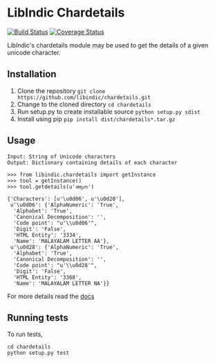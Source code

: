 # LibIndic Chardetails


[![Build Status](https://travis-ci.org/libindic/chardetails.svg?branch=master)](https://travis-ci.org/libindic/chardetails)
[![Coverage Status](https://coveralls.io/repos/github/libindic/chardetails/badge.svg?branch=master)](https://coveralls.io/github/libindic/chardetails?branch=master)


LibIndic's chardetails module may be used to get the details of a given unicode
character.

## Installation
1. Clone the repository `git clone https://github.com/libindic/chardetails.git`
2. Change to the cloned directory `cd chardetails`
3. Run setup.py to create installable source `python setup.py sdist`
3. Install using pip `pip install dist/chardetails*.tar.gz`

## Usage
```
Input: String of Unicode characters
Output: Dictionary containing details of each character

>>> from libindic.chardetails import getInstance
>>> tool = getInstance()
>>> tool.getdetails(u'ആന')

{'Characters': [u'\u0d06', u'\u0d28'],
 u'\u0d06': {'AlphaNumeric': 'True',
  'Alphabet': 'True',
  'Canonical Decomposition': '',
  'Code point': "u'\\u0d06'",
  'Digit': 'False',
  'HTML Entity': '3334',
  'Name': 'MALAYALAM LETTER AA'},
 u'\u0d28': {'AlphaNumeric': 'True',
  'Alphabet': 'True',
  'Canonical Decomposition': '',
  'Code point': "u'\\u0d28'",
  'Digit': 'False',
  'HTML Entity': '3368',
  'Name': 'MALAYALAM LETTER NA'}}
```

For more details read the [docs](http://indicstemmer.rtfd.org/)

## Running tests
To run tests, 

```
cd chardetails
python setup.py test
```
